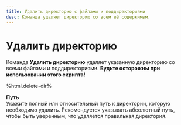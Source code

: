```yaml
---
title: Удалить директорию с файлами и поддиректориями
desc: Команда удаляет директорию со всем её содержимым.
---
```

# Удалить директорию

Команда **Удалить директорию** удаляет указанную директорию со всеми файлами и поддиректориями. **Будьте осторожны при использовании этого скрипта!**

%html.delete-dir%

**Путь**  
Укажите полный или относительный путь к директории, которую необходимо удалить. Рекомендуется указывать абсолютный путь, чтобы быть уверенным, что удаляется правильная директория.
